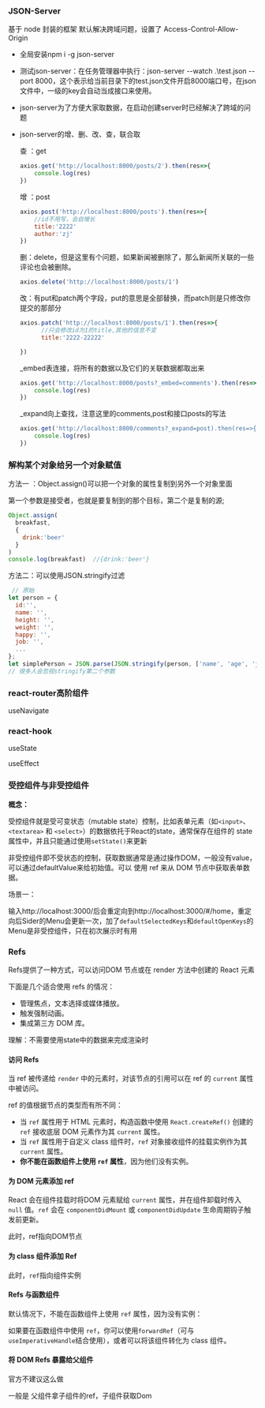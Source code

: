 ### JSON-Server

基于 node 封装的框架
默认解决跨域问题，设置了 Access-Control-Allow-Origin

- 全局安装npm i -g  json-server

- 测试json-server：在任务管理器中执行：json-server --watch .\test.json --port 8000，这个表示给当前目录下的test.json文件开启8000端口号，在json文件中，一级的key会自动当成接口来使用。

- json-server为了方便大家取数据，在启动创建server时已经解决了跨域的问题

- json-server的增、删、改、查，联合取

  查 ：get

  ```js
  axios.get('http://localhost:8000/posts/2').then(res=>{
      console.log(res)
  })
  ```

  增 ：post

  ```js
  axios.post('http://localhost:8000/posts').then(res=>{
      //id不用写，会自增长
      title:'2222'
      author:'zj'
  })
  ```

  删：delete，但是这里有个问题，如果新闻被删除了，那么新闻所关联的一些评论也会被删除。

  ```js
  axios.delete('http://localhost:8000/posts/1')
  ```

  改：有put和patch两个字段，put的意思是全部替换，而patch则是只修改你提交的那部分

  ```js
  axios.patch('http://localhost:8000/posts/1').then(res=>{
        //只会修改id为1的title,其他的信息不变
        title:'2222-22222'
  
  })
  ```

  _embed表连接，将所有的数据以及它们的关联数据都取出来

  ```js
  axios.get('http://localhost:8000/posts?_embed=comments').then(res=>{
      console.log(res)
  })
  ```

  _expand向上查找，注意这里的comments,post和接口posts的写法

  ```js
  axios.get('http://localhost:8000/comments?_expand=post).then(res=>{
      console.log(res)
  })
  ```

  

### 解构某个对象给另一个对象赋值

方法一 ：Object.assign()可以把一个对象的属性复制到另外一个对象里面

第一个参数是接受者，也就是要复制到的那个目标，第二个是复制的源;

```js
Object.assign(
  breakfast,
  {
    drink:'beer'
  }
)
console.log(breakfast)  //{drink:'beer'}
```


方法二：可以使用JSON.stringify过滤

```js
 // 原始
let person = {
  id:'',
  name: '',
  height: '',
  weight: '',
  happy: '',
  job: '',
  ...
};
let simplePerson = JSON.parse(JSON.stringify(person, ['name', 'age', 'job']))
// 很多人会忽视stringify第二个参数
```



### react-router高阶组件

useNavigate



### react-hook

useState

useEffect



### 受控组件与非受控组件

**概念：**

受控组件就是受可变状态（mutable state）控制，比如表单元素（如`<input>`、 `<textarea>` 和 `<select>`）的数据依托于React的state，通常保存在组件的 state 属性中，并且只能通过使用`setState()`来更新

非受控组件即不受状态的控制，获取数据通常是通过操作DOM，一般没有value，可以通过defaultValue来给初始值。可以 使用 ref 来从 DOM 节点中获取表单数据。

场景一：

输入http://localhost:3000/后会重定向到http://localhost:3000/#/home，重定向后Sider的Menu会更新一次，加了`defaultSelectedKeys`和`defaultOpenKeys`的Menu是非受控组件，只在初次展示时有用





### Refs

Refs提供了一种方式，可以访问DOM 节点或在 render 方法中创建的 React 元素

下面是几个适合使用 refs 的情况：

- 管理焦点，文本选择或媒体播放。
- 触发强制动画。
- 集成第三方 DOM 库。

理解：不需要使用state中的数据来完成渲染时

#### 访问 Refs

当 ref 被传递给 `render` 中的元素时，对该节点的引用可以在 ref 的 `current` 属性中被访问。

ref 的值根据节点的类型而有所不同：

- 当 `ref` 属性用于 HTML 元素时，构造函数中使用 `React.createRef()` 创建的 `ref` 接收底层 DOM 元素作为其 `current` 属性。
- 当 `ref` 属性用于自定义 class 组件时，`ref` 对象接收组件的挂载实例作为其 `current` 属性。
- **你不能在函数组件上使用 `ref` 属性**，因为他们没有实例。

#### 为 DOM 元素添加 ref

React 会在组件挂载时将DOM 元素赋给 `current` 属性，并在组件卸载时传入 `null` 值。`ref` 会在 `componentDidMount` 或 `componentDidUpdate` 生命周期钩子触发前更新。

此时，ref指向DOM节点

#### 为 class 组件添加 Ref

此时，`ref`指向组件实例

#### Refs 与函数组件

默认情况下，不能在函数组件上使用 `ref` 属性，因为没有实例：

如果要在函数组件中使用 `ref`，你可以使用`forwardRef`（可与`useImperativeHandle`结合使用），或者可以将该组件转化为 class 组件。

#### 将 DOM Refs 暴露给父组件

官方不建议这么做

一般是 父组件拿子组件的ref，子组件获取Dom

